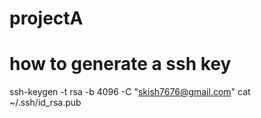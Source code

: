 # projectA

# how to generate a ssh key
ssh-keygen -t rsa -b 4096 -C "skish7676@gmail.com"
cat ~/.ssh/id_rsa.pub
